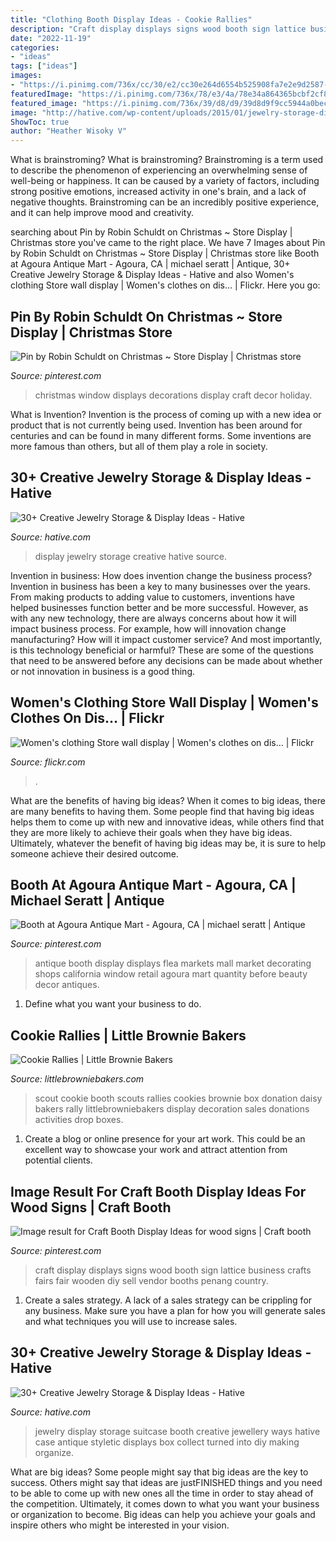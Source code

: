 ```yaml
---
title: "Clothing Booth Display Ideas - Cookie Rallies"
description: "Craft display displays signs wood booth sign lattice business crafts fairs fair wooden diy sell vendor booths penang country"
date: "2022-11-19"
categories:
- "ideas"
tags: ["ideas"]
images:
- "https://i.pinimg.com/736x/cc/30/e2/cc30e264d6554b525908fa7e2e9d2587--antique-booth-displays-antique-booth-ideas.jpg"
featuredImage: "https://i.pinimg.com/736x/78/e3/4a/78e34a864365bcbf2cf862cd144d8f52.jpg"
featured_image: "https://i.pinimg.com/736x/39/d8/d9/39d8d9f9cc5944a0bec82dd9b1db7d34--booth-displays.jpg"
image: "http://hative.com/wp-content/uploads/2015/01/jewelry-storage-display-ideas/35-vintage-suitcase-jewelry-storage.jpg"
ShowToc: true
author: "Heather Wisoky V"
---
```



What is brainstroming?
What is brainstroming? Brainstroming is a term used to describe the phenomenon of experiencing an overwhelming sense of well-being or happiness. It can be caused by a variety of factors, including strong positive emotions, increased activity in one's brain, and a lack of negative thoughts. Brainstroming can be an incredibly positive experience, and it can help improve mood and creativity.

	

		
searching about Pin by Robin Schuldt on Christmas ~ Store Display | Christmas store you've came to the right place. We have 7 Images about Pin by Robin Schuldt on Christmas ~ Store Display | Christmas store like Booth at Agoura Antique Mart - Agoura, CA | michael seratt | Antique, 30+ Creative Jewelry Storage &amp; Display Ideas - Hative and also Women&#039;s clothing Store wall display | Women&#039;s clothes on dis… | Flickr. Here you go:
		
    
## Pin By Robin Schuldt On Christmas ~ Store Display | Christmas Store

<img loading=lazy src="https://i.pinimg.com/736x/39/d8/d9/39d8d9f9cc5944a0bec82dd9b1db7d34--booth-displays.jpg" onerror="this.onerror=null;this.src='https://tse3.mm.bing.net/th?id=OIP.sQc__iUsjSUi4kPkW_xNGQHaJ3&amp;pid=15.1';" alt="Pin by Robin Schuldt on Christmas ~ Store Display | Christmas store">

_Source: pinterest.com_

>christmas window displays decorations display craft decor holiday. 

	

What is Invention?
Invention is the process of coming up with a new idea or product that is not currently being used. Invention has been around for centuries and can be found in many different forms. Some inventions are more famous than others, but all of them play a role in society.

    
## 30+ Creative Jewelry Storage &amp; Display Ideas - Hative

<img loading=lazy src="https://hative.com/wp-content/uploads/2015/01/jewelry-storage-display-ideas/22-jewelry-storage-display-ideas.jpg" onerror="this.onerror=null;this.src='https://tse2.mm.bing.net/th?id=OIP.QTYojMsHxAUaXdXwJ7jSrwHaLK&amp;pid=15.1';" alt="30+ Creative Jewelry Storage &amp; Display Ideas - Hative">

_Source: hative.com_

>display jewelry storage creative hative source. 

	

Invention in business: How does invention change the business process?
Invention in business has been a key to many businesses over the years. From making products to adding value to customers, inventions have helped businesses function better and be more successful. However, as with any new technology, there are always concerns about how it will impact business process. For example, how will innovation change manufacturing? How will it impact customer service? And most importantly, is this technology beneficial or harmful? These are some of the questions that need to be answered before any decisions can be made about whether or not innovation in business is a good thing.

    
## Women&#039;s Clothing Store Wall Display | Women&#039;s Clothes On Dis… | Flickr

<img loading=lazy src="https://live.staticflickr.com/775/22706195208_014af781d1_b.jpg" onerror="this.onerror=null;this.src='https://tse2.mm.bing.net/th?id=OIP.Pp4gETBrWcVqsRrpDU3q9gHaLG&amp;pid=15.1';" alt="Women&#039;s clothing Store wall display | Women&#039;s clothes on dis… | Flickr">

_Source: flickr.com_

>. 

	

What are the benefits of having big ideas?
When it comes to big ideas, there are many benefits to having them. Some people find that having big ideas helps them to come up with new and innovative ideas, while others find that they are more likely to achieve their goals when they have big ideas. Ultimately, whatever the benefit of having big ideas may be, it is sure to help someone achieve their desired outcome.

    
## Booth At Agoura Antique Mart - Agoura, CA | Michael Seratt | Antique

<img loading=lazy src="https://i.pinimg.com/736x/cc/30/e2/cc30e264d6554b525908fa7e2e9d2587--antique-booth-displays-antique-booth-ideas.jpg" onerror="this.onerror=null;this.src='https://tse3.mm.bing.net/th?id=OIP.XXaMwJBzgxazUqpOpySbKQHaJ3&amp;pid=15.1';" alt="Booth at Agoura Antique Mart - Agoura, CA | michael seratt | Antique">

_Source: pinterest.com_

>antique booth display displays flea markets mall market decorating shops california window retail agoura mart quantity before beauty decor antiques. 

	

1. Define what you want your business to do.

    
## Cookie Rallies | Little Brownie Bakers

<img loading=lazy src="http://www.littlebrowniebakers.com/media/filebrowser/giftofcaringbin.jpg" onerror="this.onerror=null;this.src='https://tse4.mm.bing.net/th?id=OIP.s2eiFjrBiZMUn5JXknfREwHaLc&amp;pid=15.1';" alt="Cookie Rallies | Little Brownie Bakers">

_Source: littlebrowniebakers.com_

>scout cookie booth scouts rallies cookies brownie box donation daisy bakers rally littlebrowniebakers display decoration sales donations activities drop boxes. 

	

1. Create a blog or online presence for your art work. This could be an excellent way to showcase your work and attract attention from potential clients.

    
## Image Result For Craft Booth Display Ideas For Wood Signs | Craft Booth

<img loading=lazy src="https://i.pinimg.com/736x/78/e3/4a/78e34a864365bcbf2cf862cd144d8f52.jpg" onerror="this.onerror=null;this.src='https://tse3.mm.bing.net/th?id=OIP.tf9xV5H2Hi9-we1x5weV4wHaJ4&amp;pid=15.1';" alt="Image result for Craft Booth Display Ideas for wood signs | Craft booth">

_Source: pinterest.com_

>craft display displays signs wood booth sign lattice business crafts fairs fair wooden diy sell vendor booths penang country. 

	

1. Create a sales strategy. A lack of a sales strategy can be crippling for any business. Make sure you have a plan for how you will generate sales and what techniques you will use to increase sales.

    
## 30+ Creative Jewelry Storage &amp; Display Ideas - Hative

<img loading=lazy src="http://hative.com/wp-content/uploads/2015/01/jewelry-storage-display-ideas/35-vintage-suitcase-jewelry-storage.jpg" onerror="this.onerror=null;this.src='https://tse1.mm.bing.net/th?id=OIP.-n6g8CTWpb8rThBtSNvKlAHaJ4&amp;pid=15.1';" alt="30+ Creative Jewelry Storage &amp; Display Ideas - Hative">

_Source: hative.com_

>jewelry display storage suitcase booth creative jewellery ways hative case antique styletic displays box collect turned into diy making organize. 

	

What are big ideas?
Some people might say that big ideas are the key to success. Others might say that ideas are justFINISHED things and you need to be able to come up with new ones all the time in order to stay ahead of the competition. Ultimately, it comes down to what you want your business or organization to become. Big ideas can help you achieve your goals and inspire others who might be interested in your vision.

